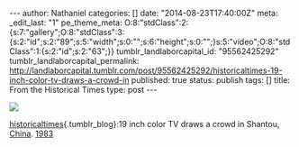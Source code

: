 --- author: Nathaniel categories: \[\] date: "2014-08-23T17:40:00Z"
meta: \_edit\_last: "1" pe\_theme\_meta:
O:8:"stdClass":2:{s:7:"gallery";O:8:"stdClass":3:{s:2:"id";s:2:"89";s:5:"width";s:0:"";s:6:"height";s:0:"";}s:5:"video";O:8:"stdClass":1:{s:2:"id";s:2:"63";}}
tumblr\_landlaborcapital\_id: "95562425292"
tumblr\_landlaborcapital\_permalink:
http://landlaborcapital.tumblr.com/post/95562425292/historicaltimes-19-inch-color-tv-draws-a-crowd-in
published: true status: publish tags: \[\] title: From the Historical
Times type: post ---

<div class="media image">

![](%7B%7B%20site.baseurl%20%7D%7D/assets/chinatc.jpg)

</div>

[historicaltimes](http://historicaltimes.tumblr.com/post/95555270228/19-inch-color-tv-draws-a-crowd-in-shantou-china){.tumblr_blog}:19
inch color TV draws a crowd in Shantou,
[China](http://historicaltimes.tumblr.com/tagged/china).
[1983](http://historicaltimes.tumblr.com/tagged/1983)
